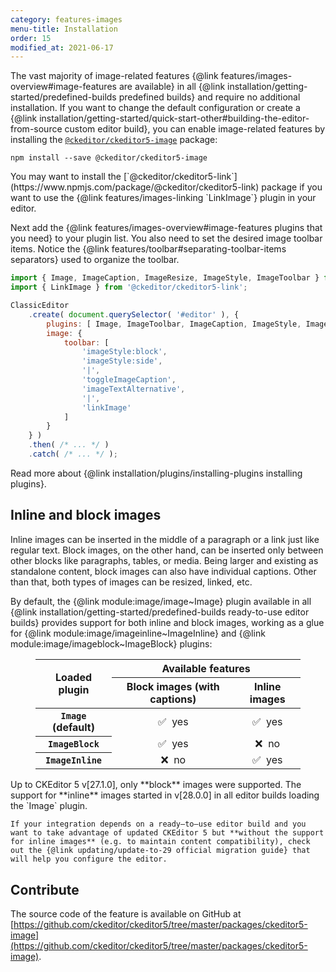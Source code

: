 ```yaml
---
category: features-images
menu-title: Installation
order: 15
modified_at: 2021-06-17
---
```


The vast majority of image-related features {@link features/images-overview#image-features are available} in all {@link installation/getting-started/predefined-builds predefined builds} and require no additional installation. If you want to change the default configuration or create a {@link installation/getting-started/quick-start-other#building-the-editor-from-source custom editor build}, you can enable image-related features by installing the [`@ckeditor/ckeditor5-image`](https://www.npmjs.com/package/@ckeditor/ckeditor5-image) package:

```plaintext
npm install --save @ckeditor/ckeditor5-image
```

<info-box info>
	You may want to install the [`@ckeditor/ckeditor5-link`](https://www.npmjs.com/package/@ckeditor/ckeditor5-link) package if you want to use the {@link features/images-linking `LinkImage`} plugin in your editor.
</info-box>

Next add the {@link features/images-overview#image-features plugins that you need} to your plugin list. You also need to set the desired image toolbar items. Notice the {@link features/toolbar#separating-toolbar-items separators} used to organize the toolbar.

```js
import { Image, ImageCaption, ImageResize, ImageStyle, ImageToolbar } from '@ckeditor/ckeditor5-image';
import { LinkImage } from '@ckeditor/ckeditor5-link';

ClassicEditor
	.create( document.querySelector( '#editor' ), {
		plugins: [ Image, ImageToolbar, ImageCaption, ImageStyle, ImageResize, LinkImage ],
		image: {
			toolbar: [
				'imageStyle:block',
				'imageStyle:side',
				'|',
				'toggleImageCaption',
				'imageTextAlternative',
				'|',
				'linkImage'
			]
		}
	} )
	.then( /* ... */ )
	.catch( /* ... */ );
```

<info-box info>
	Read more about {@link installation/plugins/installing-plugins installing plugins}.
</info-box>

## Inline and block images

Inline images can be inserted in the middle of a paragraph or a link just like regular text. Block images, on the other hand, can be inserted only between other blocks like paragraphs, tables, or media. Being larger and existing as standalone content, block images can also have individual captions. Other than that, both types of images can be resized, linked, etc.

By default, the {@link module:image/image~Image} plugin available in all {@link installation/getting-started/predefined-builds ready-to-use editor builds} provides support for both inline and block images, working as a glue for {@link module:image/imageinline~ImageInline} and {@link module:image/imageblock~ImageBlock} plugins:

<figure class="table">
	<table style="text-align: center">
		<thead>
			<tr>
				<th rowspan="2" style="vertical-align: middle">Loaded plugin</th>
				<th colspan="2">Available features</th>
			</tr>
			<tr>
				<th>Block images (with captions)</th>
				<th>Inline images</th>
			</tr>
		</thead>
		<tbody>
			<tr>
				<th><code>Image</code> (default)</th>
				<td>✅&nbsp; yes</td>
				<td>✅&nbsp; yes</td>
			</tr>
			<tr>
				<th><code>ImageBlock</code></th>
				<td>✅&nbsp; yes</td>
				<td>❌&nbsp; no</td>
			</tr>
			<tr>
				<th><code>ImageInline</code></th>
				<td>❌&nbsp; no</td>
				<td>✅&nbsp; yes</td>
			</tr>
		</tbody>
	</table>
</figure>

<info-box info>
	Up to CKEditor 5 v[27.1.0], only **block** images were supported. The support for **inline** images started in v[28.0.0] in all editor builds loading the `Image` plugin.

	If your integration depends on a ready–to–use editor build and you want to take advantage of updated CKEditor 5 but **without the support for inline images** (e.g. to maintain content compatibility), check out the {@link updating/update-to-29 official migration guide} that will help you configure the editor.
</info-box>

## Contribute

The source code of the feature is available on GitHub at [https://github.com/ckeditor/ckeditor5/tree/master/packages/ckeditor5-image](https://github.com/ckeditor/ckeditor5/tree/master/packages/ckeditor5-image).
